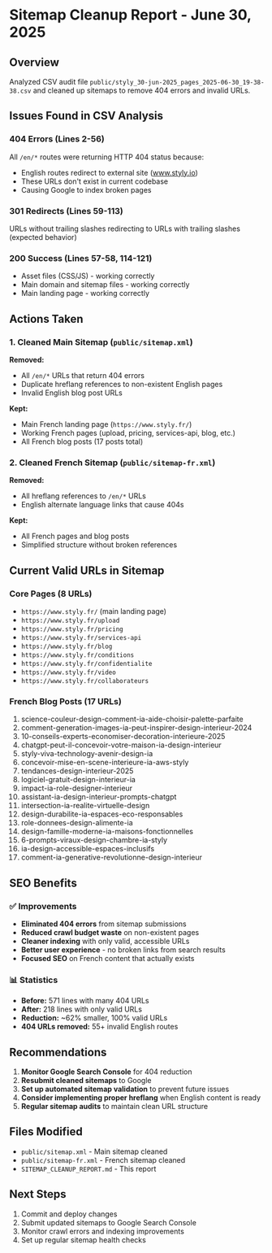 # Sitemap Cleanup Report - June 30, 2025

## Overview
Analyzed CSV audit file `public/styly_30-jun-2025_pages_2025-06-30_19-38-38.csv` and cleaned up sitemaps to remove 404 errors and invalid URLs.

## Issues Found in CSV Analysis

### 404 Errors (Lines 2-56)
All `/en/*` routes were returning HTTP 404 status because:
- English routes redirect to external site (www.styly.io)
- These URLs don't exist in current codebase
- Causing Google to index broken pages

### 301 Redirects (Lines 59-113)
URLs without trailing slashes redirecting to URLs with trailing slashes (expected behavior)

### 200 Success (Lines 57-58, 114-121)
- Asset files (CSS/JS) - working correctly
- Main domain and sitemap files - working correctly
- Main landing page - working correctly

## Actions Taken

### 1. Cleaned Main Sitemap (`public/sitemap.xml`)
**Removed:**
- All `/en/*` URLs that return 404 errors
- Duplicate hreflang references to non-existent English pages
- Invalid English blog post URLs

**Kept:**
- Main French landing page (`https://www.styly.fr/`)
- Working French pages (upload, pricing, services-api, blog, etc.)
- All French blog posts (17 posts total)

### 2. Cleaned French Sitemap (`public/sitemap-fr.xml`)
**Removed:**
- All hreflang references to `/en/*` URLs
- English alternate language links that cause 404s

**Kept:**
- All French pages and blog posts
- Simplified structure without broken references

## Current Valid URLs in Sitemap

### Core Pages (8 URLs)
- `https://www.styly.fr/` (main landing page)
- `https://www.styly.fr/upload`
- `https://www.styly.fr/pricing`
- `https://www.styly.fr/services-api`
- `https://www.styly.fr/blog`
- `https://www.styly.fr/conditions`
- `https://www.styly.fr/confidentialite`
- `https://www.styly.fr/video`
- `https://www.styly.fr/collaborateurs`

### French Blog Posts (17 URLs)
1. science-couleur-design-comment-ia-aide-choisir-palette-parfaite
2. comment-generation-images-ia-peut-inspirer-design-interieur-2024
3. 10-conseils-experts-economiser-decoration-interieure-2025
4. chatgpt-peut-il-concevoir-votre-maison-ia-design-interieur
5. styly-viva-technology-avenir-design-ia
6. concevoir-mise-en-scene-interieure-ia-aws-styly
7. tendances-design-interieur-2025
8. logiciel-gratuit-design-interieur-ia
9. impact-ia-role-designer-interieur
10. assistant-ia-design-interieur-prompts-chatgpt
11. intersection-ia-realite-virtuelle-design
12. design-durabilite-ia-espaces-eco-responsables
13. role-donnees-design-alimente-ia
14. design-famille-moderne-ia-maisons-fonctionnelles
15. 6-prompts-viraux-design-chambre-ia-styly
16. ia-design-accessible-espaces-inclusifs
17. comment-ia-generative-revolutionne-design-interieur

## SEO Benefits

### ✅ Improvements
- **Eliminated 404 errors** from sitemap submissions
- **Reduced crawl budget waste** on non-existent pages
- **Cleaner indexing** with only valid, accessible URLs
- **Better user experience** - no broken links from search results
- **Focused SEO** on French content that actually exists

### 📊 Statistics
- **Before:** 571 lines with many 404 URLs
- **After:** 218 lines with only valid URLs
- **Reduction:** ~62% smaller, 100% valid URLs
- **404 URLs removed:** 55+ invalid English routes

## Recommendations

1. **Monitor Google Search Console** for 404 reduction
2. **Resubmit cleaned sitemaps** to Google
3. **Set up automated sitemap validation** to prevent future issues
4. **Consider implementing proper hreflang** when English content is ready
5. **Regular sitemap audits** to maintain clean URL structure

## Files Modified
- `public/sitemap.xml` - Main sitemap cleaned
- `public/sitemap-fr.xml` - French sitemap cleaned
- `SITEMAP_CLEANUP_REPORT.md` - This report

## Next Steps
1. Commit and deploy changes
2. Submit updated sitemaps to Google Search Console
3. Monitor crawl errors and indexing improvements
4. Set up regular sitemap health checks
